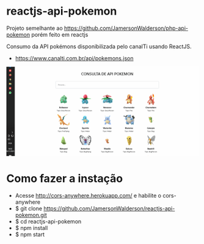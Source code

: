 # reactjs-api-pokemon
Projeto semelhante ao https://github.com/JamersonWalderson/php-api-pokemon porém feito em reactjs

Consumo da API pokémons disponibilizada pelo canalTi usando ReactJS.
- https://www.canalti.com.br/api/pokemons.json

![Demo](https://github.com/JamersonWalderson/reactjs-api-pokemon/blob/main/demo.gif)

# Como fazer a instação
- Acesse http://cors-anywhere.herokuapp.com/ e habilite o cors-anywhere
- $ git clone https://github.com/JamersonWalderson/reactjs-api-pokemon.git
- $ cd reactjs-api-pokemon
- $ npm install
- $ npm start
